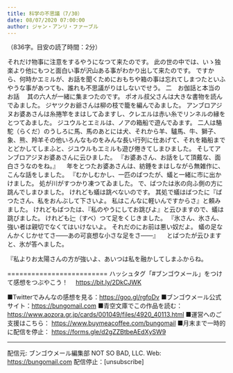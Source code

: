 ```yaml
---
title: 科学の不思議（7/30）
date: 08/07/2020 07:00:00
author: ジャン・アンリ・ファーブル
---
```


（836字。目安の読了時間：2分）

それだけ物事に注意をするやうになつて来たのです。
此の世の中では、いゝ独楽より他にもつと面白い事が沢山ある事がわかり出して来たのです。
ですから、何時かエミルが、お話を聞くためにおもちや箱の事は忘れてしまつたといふやうな事があつても、誰れも不思議がりはしないでせう。
二　お伽話と本当のお話
　其の六人が一緒に集まつたのです。
ポオル叔父さんは大きな書物を読んでゐました。
ジヤツクお爺さんは柳の枝で籠を編んでゐました。
アンブロアジヌお婆あさんは糸捲竿をまはしてゐますし、クレエルは赤い糸でリンネルの縁をとつてゐました。
ジユウルとエミルは、ノアの箱船で遊んでゐます。
二人は駱駝（らくだ）のうしろに馬、馬のあとには犬、それから羊、驢馬、牛、獅子、象、熊、羚羊その他いろんなものをみんな長い行列に仕あげて、それを箱船までとどかしてしまふと、ジユウルもエミルも遊び倦きてしまひました。
そしてアンブロアジヌお婆あさんに云ひました。
『お婆あさん、お話をして頂戴な、面白さうなのをね。』
　年をとつたお婆あさんは、紡錘をまはしながら無雑作に、こんな話をしました。
『むかしむかし、一匹のばつたが、蟻と一緒に市に出かけました。
処が川がすつかり凍つてゐました。
で、ばつたは氷の向ふ側の方に跳んでしまひました。
けれども蟻は跳べないのです。
其処で蟻はばつたに『ばつたさん、私をおんぶして下さいよ。
私はこんなに軽いんですからさ』と頼みました。
けれどもばつたは、『私のやうにしてお跳びよ』と云ひますので、蟻は跳びました。
けれども辷（すべ）つて足をくじきました。
『氷さん、氷さん、強い者は親切でなくてはいけないよ。
それだのにお前は悪い奴だよ。
蟻の足なんかくじかせてさ――あの可哀想な小さな足をさ――』
　とばつたが云ひますと、氷が答へました。


『私よりお太陽さんの方が強いよ、あいつは私を融かしてしまふからね。

=========================
ハッシュタグ「#ブンゴウメール」をつけて感想をつぶやこう！　
https://bit.ly/2DkCJWK

■Twitterでみんなの感想を見る：https://goo.gl/rgfoDv
■ブンゴウメール公式サイト：https://bungomail.com
■青空文庫でこの作品を読む：https://www.aozora.gr.jp/cards/001049/files/4920_40113.html
■運営へのご支援はこちら： https://www.buymeacoffee.com/bungomail
■月末まで一時的に配信を停止： https://forms.gle/d2gZZBtbeAEdXySW9

-------
配信元: ブンゴウメール編集部
NOT SO BAD, LLC.
Web: https://bungomail.com
配信停止：[unsubscribe]

